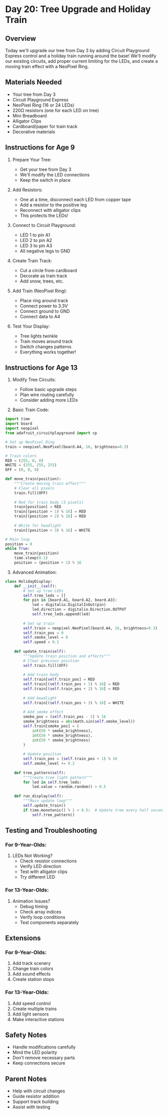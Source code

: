 # Day 20: Tree Upgrade and Holiday Train

## Overview
Today we'll upgrade our tree from Day 3 by adding Circuit Playground Express control and a holiday train running around the base! We'll modify our existing circuits, add proper current limiting for the LEDs, and create a moving train effect with a NeoPixel Ring.

## Materials Needed
- Your tree from Day 3
- Circuit Playground Express
- NeoPixel Ring (16 or 24 LEDs)
- 220Ω resistors (one for each LED on tree)
- Mini Breadboard
- Alligator Clips
- Cardboard/paper for train track
- Decorative materials

## Instructions for Age 9

1. Prepare Your Tree:
   - Get your tree from Day 3
   - We'll modify the LED connections
   - Keep the switch in place

2. Add Resistors:
   - One at a time, disconnect each LED from copper tape
   - Add a resistor to the positive leg
   - Reconnect with alligator clips
   - This protects the LEDs!

3. Connect to Circuit Playground:
   - LED 1 to pin A1
   - LED 2 to pin A2
   - LED 3 to pin A3
   - All negative legs to GND

4. Create Train Track:
   - Cut a circle from cardboard
   - Decorate as train track
   - Add snow, trees, etc.

5. Add Train (NeoPixel Ring):
   - Place ring around track
   - Connect power to 3.3V
   - Connect ground to GND
   - Connect data to A4

6. Test Your Display:
   - Tree lights twinkle
   - Train moves around track
   - Switch changes patterns
   - Everything works together!

## Instructions for Age 13

1. Modify Tree Circuits:
   - Follow basic upgrade steps
   - Plan wire routing carefully
   - Consider adding more LEDs

2. Basic Train Code:
```python
import time
import board
import neopixel
from adafruit_circuitplayground import cp

# Set up NeoPixel Ring
train = neopixel.NeoPixel(board.A4, 16, brightness=0.3)

# Train colors
RED = (255, 0, 0)
WHITE = (255, 255, 255)
OFF = (0, 0, 0)

def move_train(position):
    """Create moving train effect"""
    # Clear all pixels
    train.fill(OFF)
    
    # Red for train body (3 pixels)
    train[position] = RED
    train[(position + 1) % 16] = RED
    train[(position + 2) % 16] = RED
    
    # White for headlight
    train[(position + 3) % 16] = WHITE

# Main loop
position = 0
while True:
    move_train(position)
    time.sleep(0.1)
    position = (position + 1) % 16
```

3. Advanced Animation:
```python
class HolidayDisplay:
    def __init__(self):
        # Set up tree LEDs
        self.tree_leds = []
        for pin in [board.A1, board.A2, board.A3]:
            led = digitalio.DigitalInOut(pin)
            led.direction = digitalio.Direction.OUTPUT
            self.tree_leds.append(led)
        
        # Set up train
        self.train = neopixel.NeoPixel(board.A4, 16, brightness=0.3)
        self.train_pos = 0
        self.smoke_level = 0
        self.speed = 0.1
    
    def update_train(self):
        """Update train position and effects"""
        # Clear previous position
        self.train.fill(OFF)
        
        # Add train body
        self.train[self.train_pos] = RED
        self.train[(self.train_pos + 1) % 16] = RED
        self.train[(self.train_pos + 2) % 16] = RED
        
        # Add headlight
        self.train[(self.train_pos + 3) % 16] = WHITE
        
        # Add smoke effect
        smoke_pos = (self.train_pos - 1) % 16
        smoke_brightness = abs(math.sin(self.smoke_level))
        self.train[smoke_pos] = (
            int(50 * smoke_brightness),
            int(50 * smoke_brightness),
            int(50 * smoke_brightness)
        )
        
        # Update position
        self.train_pos = (self.train_pos + 1) % 16
        self.smoke_level += 0.2
    
    def tree_pattern(self):
        """Create tree light pattern"""
        for led in self.tree_leds:
            led.value = random.random() > 0.5
    
    def run_display(self):
        """Main update loop"""
        self.update_train()
        if time.monotonic() % 1 < 0.5:  # Update tree every half second
            self.tree_pattern()
```

## Testing and Troubleshooting

### For 9-Year-Olds:
1. LEDs Not Working?
   - Check resistor connections
   - Verify LED direction
   - Test with alligator clips
   - Try different LED

### For 13-Year-Olds:
1. Animation Issues?
   - Debug timing
   - Check array indices
   - Verify loop conditions
   - Test components separately

## Extensions

### For 9-Year-Olds:
1. Add track scenery
2. Change train colors
3. Add sound effects
4. Create station stops

### For 13-Year-Olds:
1. Add speed control
2. Create multiple trains
3. Add light sensors
4. Make interactive stations

## Safety Notes
- Handle modifications carefully
- Mind the LED polarity
- Don't remove necessary parts
- Keep connections secure

## Parent Notes
- Help with circuit changes
- Guide resistor addition
- Support track building
- Assist with testing